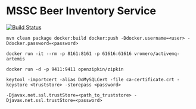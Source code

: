 # MSSC Beer Inventory Service

[![Build Status](https://travis-ci.com/shreeshasa/mssc-beer-inventory-service.svg?branch=master)](https://travis-ci.com/shreeshasa/mssc-beer-inventory-service)

```
mvn clean package docker:build docker:push -Ddocker.username=<user> -Ddocker.password=<password>
```

```
docker run -it --rm -p 8161:8161 -p 61616:61616 vromero/activemq-artemis
```

```
docker run -d -p 9411:9411 openzipkin/zipkin
```

```
keytool -importcert -alias DoMySQLCert -file ca-certificate.crt -keystore <truststore> -storepass <password>
```

```
-Djavax.net.ssl.trustStore=<path_to_truststore> -Djavax.net.ssl.trustStore=<password>
```